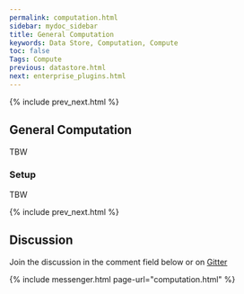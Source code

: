 ```yaml
---
permalink: computation.html
sidebar: mydoc_sidebar
title: General Computation
keywords: Data Store, Computation, Compute
toc: false
Tags: Compute
previous: datastore.html
next: enterprise_plugins.html
---
```


{% include prev_next.html %}

## General Computation
TBW

### Setup
TBW

{% include prev_next.html %}

## Discussion
Join the discussion in the comment field below or on [Gitter](https://gitter.im/speedment/speedment)

{% include messenger.html page-url="computation.html" %}
